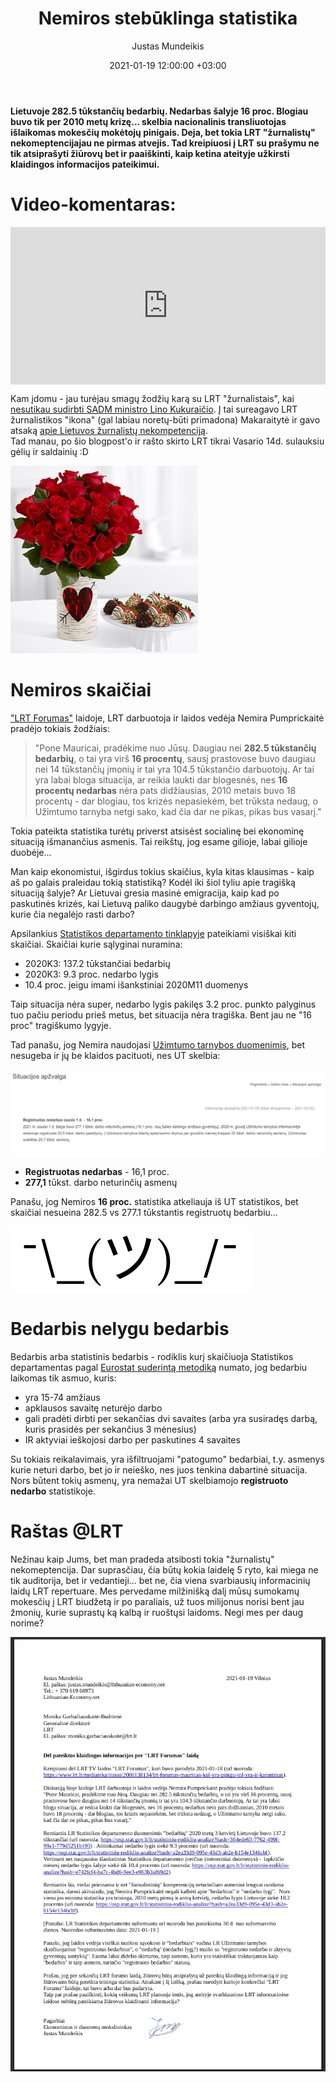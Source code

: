 ﻿---
title: "Nemiros stebūklinga statistika"
date: 2021-01-19 12:00:00 +03:00
author: Justas Mundeikis
layout: post
comments: true
citation: true
image:  /assets/2021/01/19/ban800.jpeg
thumbnail: /assets/2021/01/19/thumb.ban.jpeg
categories:
  - Videokomentaras
tags:
  - Statistika
  - LRT

---

**Lietuvoje 282.5 tūkstančių bedarbių. Nedarbas šalyje 16 proc. Blogiau buvo tik per 2010 metų krizę... skelbia nacionalinis transliuotojas išlaikomas mokesčių mokėtojų pinigais. Deja, bet tokia LRT "žurnalistų" nekomeptencijajau ne pirmas atvejis. Tad kreipiuosi į LRT su prašymu ne tik atsiprašyti žiūrovų bet ir paaiškinti, kaip ketina ateityje užkirsti klaidingos informacijos pateikimui.**<!--more-->

# Video-komentaras:

<div style="position: relative; overflow: hidden; padding-top: 50%;"><iframe style="position: absolute; top: 0;left: 0; width: 100%; height: 100%;border: 0;" src="https://www.youtube.com/embed/EApZttCQgKM"  frameborder='0' scrolling='no' allowfullscreen></iframe></div>


Kam įdomu - jau turėjau smagų žodžių karą su LRT "žurnalistais", kai [nesutikau sudirbti SADM ministro Lino Kukuraičio](https://lithuanian-economy.net/2019/01/30/kodel-nesutikau-sudirbt-l-kukuraicio-per-lrt-laida-dienos-tema/). Į tai sureagavo LRT žurnalistikos "ikona" (gal labiau  noretų-būti primadona) Makaraitytė ir gavo atsaką [apie Lietuvos žurnalistų nekompetenciją](https://lithuanian-economy.net/2019/02/02/atsakymas-indrei-makaraitytei/).  
Tad manau, po šio blogpost'o ir rašto skirto LRT tikrai Vasario 14d. sulauksiu gėlių ir saldainių :D

![](/assets/2021/01/19/valentin.jpeg)


# Nemiros skaičiai

["LRT Forumas"](https://www.lrt.lt/mediateka/irasas/2000138134/lrt-forumas-mauricas-kol-yra-pinigu-tol-yra-ir-karantinas) laidoje, LRT darbuotoja ir laidos vedėja Nemira Pumprickaitė pradėjo tokiais žodžiais:

>"Pone Mauricai, pradėkime nuo Jūsų. Daugiau nei **282.5 tūkstančių bedarbių**, o tai yra virš **16 procentų**, sausį prastovose buvo daugiau nei 14 tūkstančių įmonių ir tai yra 104.5 tūkstančio darbuotojų. Ar tai yra labai bloga situacija, ar reikia laukti dar blogesnės, nes **16 procentų nedarbas** nėra pats didžiausias, 2010 metais buvo 18 procentų - dar blogiau, tos krizės nepasiekėm, bet trūksta nedaug, o Užimtumo tarnyba netgi sako, kad čia dar ne pikas, pikas bus vasarį."

Tokia pateikta statistika turėtų priverst atsisėst socialinę bei ekonominę situaciją išmanančius asmenis. Tai reikštų, jog esame gilioje, labai gilioje duobėje...

Man kaip ekonomistui, išgirdus tokius skaičius, kyla kitas klausimas - kaip aš po galais praleidau tokią statistiką? Kodėl iki šiol tyliu apie tragišką situaciją šalyje? Ar Lietuvai gresia masinė emigracija, kaip kad po paskutinės krizės, kai Lietuvą paliko daugybė darbingo amžiaus gyventojų, kurie čia negalėjo rasti darbo?

Apsilankius [Statistikos departamento tinklapyje](https://osp.stat.gov.lt/pagrindiniai-salies-rodikliai) pateikiami visiškai kiti skaičiai. Skaičiai kurie sąlyginai nuramina:

* 2020K3: 137.2 tūkstančiai bedarbių
* 2020K3: 9.3 proc. nedarbo lygis
* 10.4 proc. jeigu imami išankstiniai 2020M11 duomenys

Taip situacija nėra super, nedarbo lygis pakilęs 3.2 proc. punkto palyginus tuo pačiu periodu prieš metus, bet situacija nėra tragiška. Bent jau ne "16 proc" tragiškumo lygyje.

Tad panašu, jog Nemira naudojasi [Užimtumo tarnybos duomenimis](https://uzt.lt/darbo-rinka/situacijos-apzvalga/), bet nesugeba ir jų be klaidos pacituoti, nes UT skelbia:

![](/assets/2021/01/19/UT.png)

* **Registruotas nedarbas** - 16,1 proc.
* **277,1** tūkst. darbo neturinčių asmenų

Panašu, jog Nemiros **16 proc.** statistika atkeliauja iš UT statistikos, bet skaičiai nesueina 282.5 vs 277.1 tūkstantis registruotų bedarbiu...

![](/assets/2021/01/19/whatever.png)


# Bedarbis nelygu bedarbis

Bedarbis arba statistinis bedarbis - rodiklis kurį skaičiuoja Statistikos departamentas pagal [Eurostat suderintą metodiką](https://ec.europa.eu/eurostat/statistics-explained/index.php/Glossary:Unemployment) numato, jog bedarbiu laikomas tik asmuo, kuris:

* yra 15-74 amžiaus
* apklausos savaitę neturėjo darbo
* gali pradėti dirbti per sekančias dvi savaites (arba yra susiradęs darbą, kuris prasidės per sekančius 3 mėnesius)
* IR aktyviai ieškojosi darbo per paskutines 4 savaites

Su tokiais reikalavimais, yra išfiltruojami "patogumo" bedarbiai, t.y. asmenys kurie neturi darbo, bet jo ir neieško, nes juos tenkina dabartinė situacija.
Nors būtent tokių asmenų, yra nemažai UT skelbiamojo **registruoto nedarbo** statistikoje.

# Raštas @LRT

Nežinau kaip Jums, bet man pradeda atsibosti tokia "žurnalistų" nekomeptencija. Dar suprasčiau, čia būtų kokia laidelę 5 ryto, kai miega ne tik auditorija, bet ir vedantieji... bet ne, čia viena svarbiausių informacinių laidų LRT repertuare. Mes pervedame milžinišką dalį mūsų sumokamų mokesčių į LRT biudžetą ir po paraliais, už tuos milijonus norisi bent jau žmonių, kurie suprastų ką kalbą ir ruoštųsi laidoms. Negi mes per daug norime?

![](/assets/2021/01/19/rastas.png)

